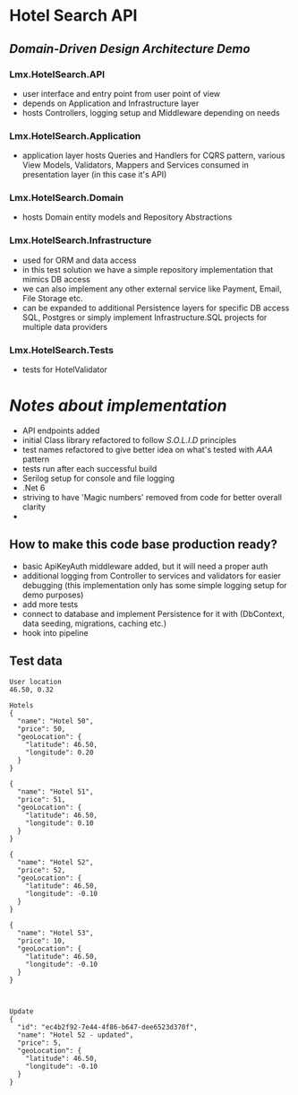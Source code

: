 
# Hotel Search API

## _Domain-Driven Design Architecture Demo_

### Lmx.HotelSearch.API
- user interface and entry point from user point of view
- depends on Application and Infrastructure layer
- hosts Controllers, logging setup and Middleware depending on needs
### Lmx.HotelSearch.Application
- application layer hosts Queries and Handlers for CQRS pattern, various View Models, Validators, Mappers and Services consumed in presentation layer (in this case it's API)
### Lmx.HotelSearch.Domain
- hosts Domain entity models and Repository Abstractions
### Lmx.HotelSearch.Infrastructure
- used for ORM and data access
- in this test solution we have a simple repository implementation that mimics DB access
- we can also implement any other external service like Payment, Email, File Storage etc.
- can be expanded to additional Persistence layers for specific DB access SQL, Postgres or simply implement Infrastructure.SQL projects for multiple data providers
### Lmx.HotelSearch.Tests
- tests for HotelValidator

# _Notes about implementation_

- API endpoints added
- initial Class library refactored to follow _S.O.L.I.D_ principles
- test names refactored to give better idea on what's tested with _AAA_ pattern
- tests run after each successful build
- Serilog setup for console and file logging
- .Net 6
- striving to have 'Magic numbers' removed from code for better overall clarity
- 

## How to make this code base production ready?

- basic ApiKeyAuth middleware added, but it will need a proper auth
- additional logging from Controller to services and validators for easier debugging (this implementation only has some simple logging setup for demo purposes)
- add more tests
- connect to database and implement Persistence for it with (DbContext, data seeding, migrations, caching etc.)
- hook into pipeline

## Test data

    User location
    46.50, 0.32
    
    Hotels
    {
      "name": "Hotel 50",
      "price": 50,
      "geoLocation": {
        "latitude": 46.50,
        "longitude": 0.20
      }
    }
    
    {
      "name": "Hotel 51",
      "price": 51,
      "geoLocation": {
        "latitude": 46.50,
        "longitude": 0.10
      }
    }
    
    {
      "name": "Hotel 52",
      "price": 52,
      "geoLocation": {
        "latitude": 46.50,
        "longitude": -0.10
      }
    }
    
    {
      "name": "Hotel 53",
      "price": 10,
      "geoLocation": {
        "latitude": 46.50,
        "longitude": -0.10
      }
    }
    
    
    
    Update
    {
      "id": "ec4b2f92-7e44-4f86-b647-dee6523d370f",
      "name": "Hotel 52 - updated",
      "price": 5,
      "geoLocation": {
        "latitude": 46.50,
        "longitude": -0.10
      }
    }
